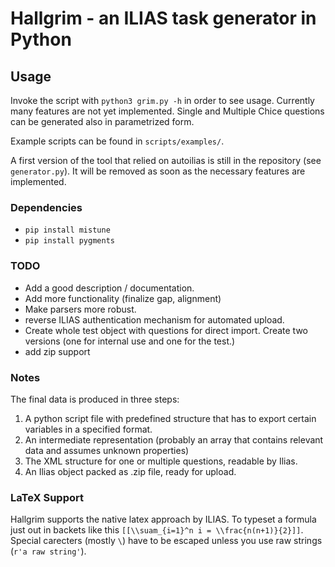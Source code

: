 # Hallgrim - an ILIAS task generator in Python

## Usage

Invoke the script with `python3 grim.py -h` in order to see usage. Currently
many features are not yet implemented. Single and Multiple Chice questions
can be generated also in parametrized form.

Example scripts can be found in `scripts/examples/`.

A first version of the tool that relied on autoilias is still in the repository
(see `generator.py`). It will be removed as soon as the necessary features are
implemented.

### Dependencies

- `pip install mistune`
- `pip install pygments`

### TODO

* Add a good description / documentation.
* Add more functionality (finalize gap, alignment)
* Make parsers more robust.
* reverse ILIAS authentication mechanism for automated upload.
* Create whole test object with questions for direct import. Create two
versions (one for internal use and one for the test.)
* add zip support

### Notes

The final data is produced in three steps:

1. A python script file with predefined structure that has to export certain
variables in a specified format.
2. An intermediate representation (probably an array that contains relevant
data and assumes unknown properties)
3. The XML structure for one or multiple questions, readable by Ilias.
4. An Ilias object packed as .zip file, ready for upload.

### LaTeX Support

Hallgrim supports the native latex approach by ILIAS. To typeset a formula just
out in backets like this `[[\\suam_{i=1}^n i = \\frac{n(n+1)}{2}]]`. Special
carecters (mostly `\`) have to be escaped unless you use raw strings (`r'a raw string'`).
